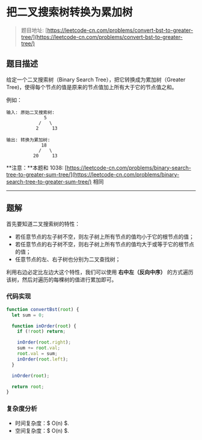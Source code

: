 # 把二叉搜索树转换为累加树

> 题目地址: [https://leetcode-cn.com/problems/convert-bst-to-greater-tree/](https://leetcode-cn.com/problems/convert-bst-to-greater-tree/)

## 题目描述

给定一个二叉搜索树（Binary Search Tree），把它转换成为累加树（Greater Tree)，使得每个节点的值是原来的节点值加上所有大于它的节点值之和。

例如：

```
输入: 原始二叉搜索树:
              5
            /   \
           2     13

输出: 转换为累加树:
             18
            /   \
          20     13
```

**注意：**本题和 1038: [https://leetcode-cn.com/problems/binary-search-tree-to-greater-sum-tree/](https://leetcode-cn.com/problems/binary-search-tree-to-greater-sum-tree/) 相同


------

## 题解

首先要知道二叉搜索树的特性：

- 若任意节点的左子树不空，则左子树上所有节点的值均小于它的根节点的值；
- 若任意节点的右子树不空，则右子树上所有节点的值均大于或等于它的根节点的值；
- 任意节点的左、右子树也分别为二叉查找树；

利用右边必定比左边大这个特性，我们可以使用 **右中左（反向中序）** 的方式遍历该树，然后对遍历的每棵树的值进行累加即可。

### 代码实现

```js
function convertBst(root) {
  let sum = 0;

  function inOrder(root) {
    if (!root) return;

    inOrder(root.right);
    sum += root.val;
    root.val = sum;
    inOrder(root.left);
  }

  inOrder(root);

  return root;
}
```

### 复杂度分析

* 时间复杂度：$ O(n) $.
* 空间复杂度：$ O(n) $.
